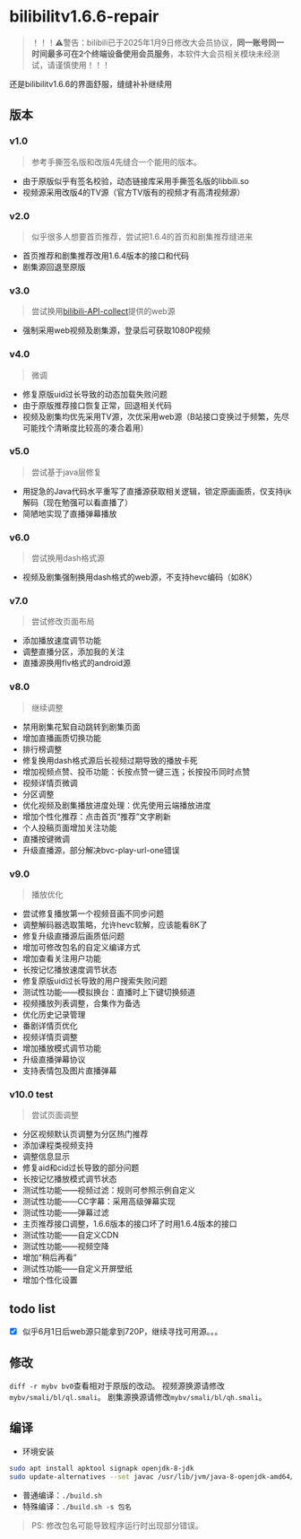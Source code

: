 # bilibilitv1.6.6-repair
> ！！！⚠警告：bilibili已于2025年1月9日修改大会员协议，**同一账号同一时间最多可在2个终端设备使用会员服务**，本软件大会员相关模块未经测试，请谨慎使用！！！

还是bilibilitv1.6.6的界面舒服，缝缝补补继续用

## 版本

### v1.0
> 参考手撕签名版和改版4先缝合一个能用的版本。

- 由于原版似乎有签名校验，动态链接库采用手撕签名版的libbili.so
- 视频源采用改版4的TV源（官方TV版有的视频才有高清视频源）

### v2.0
> 似乎很多人想要首页推荐，尝试把1.6.4的首页和剧集推荐缝进来

- 首页推荐和剧集推荐改用1.6.4版本的接口和代码
- 剧集源回退至原版

### v3.0
> 尝试换用[bilibili-API-collect](https://github.com/SocialSisterYi/bilibili-API-collect)提供的web源

- 强制采用web视频及剧集源，登录后可获取1080P视频

### v4.0
> 微调

- 修复原版uid过长导致的动态加载失败问题
- 由于原版推荐接口恢复正常，回退相关代码
- 视频及剧集均优先采用TV源，次优采用web源（B站接口变换过于频繁，先尽可能找个清晰度比较高的凑合着用）

### v5.0
> 尝试基于java层修复

- 用捉急的Java代码水平重写了直播源获取相关逻辑，锁定原画画质，仅支持ijk解码（现在勉强可以看直播了）
- 简陋地实现了直播弹幕播放

### v6.0
> 尝试换用dash格式源

- 视频及剧集强制换用dash格式的web源，不支持hevc编码（如8K）

### v7.0
> 尝试修改页面布局

- 添加播放速度调节功能
- 调整直播分区，添加我的关注
- 直播源换用flv格式的android源

### v8.0
> 继续调整

- 禁用剧集花絮自动跳转到剧集页面
- 增加直播画质切换功能
- 排行榜调整
- 修复换用dash格式源后长视频过期导致的播放卡死
- 增加视频点赞、投币功能：长按点赞一键三连；长按投币同时点赞
- 视频详情页微调
- 分区调整
- 优化视频及剧集播放进度处理：优先使用云端播放进度
- 增加个性化推荐：点击首页“推荐”文字刷新
- 个人投稿页面增加关注功能
- 直播按键微调
- 升级直播源，部分解决bvc-play-url-one错误

### v9.0
> 播放优化

- 尝试修复播放第一个视频音画不同步问题
- 调整解码器选取策略，允许hevc软解，应该能看8K了
- 修复升级直播源后画质低问题
- 增加可修改包名的自定义编译方式
- 增加查看关注用户功能
- 长按记忆播放速度调节状态
- 修复原版uid过长导致的用户搜索失败问题
- 测试性功能——模拟换台：直播时上下键切换频道
- 视频播放列表调整，合集作为备选
- 优化历史记录管理
- 番剧详情页优化
- 视频详情页调整
- 增加播放模式调节功能
- 升级直播弹幕协议
- 支持表情包及图片直播弹幕

### v10.0 test
> 尝试页面调整

- 分区视频默认页调整为分区热门推荐
- 添加课程类视频支持
- 调整信息显示
- 修复aid和cid过长导致的部分问题
- 长按记忆播放模式调节状态
- 测试性功能——视频过滤：规则可参照示例自定义
- 测试性功能——CC字幕：采用高级弹幕实现
- 测试性功能——弹幕过滤
- 主页推荐接口调整，1.6.6版本的接口坏了时用1.6.4版本的接口
- 测试性功能——自定义CDN
- 测试性功能——视频空降
- 增加“稍后再看”
- 测试性功能——自定义开屏壁纸
- 增加个性化设置


## todo list
- [x] 似乎6月1日后web源只能拿到720P，继续寻找可用源。。。


## 修改
`diff -r mybv bv0`查看相对于原版的改动。
视频源换源请修改`mybv/smali/bl/ql.smali`。
剧集源换源请修改`mybv/smali/bl/qh.smali`。


## 编译
- 环境安装
```bash
sudo apt install apktool signapk openjdk-8-jdk
sudo update-alternatives --set javac /usr/lib/jvm/java-8-openjdk-amd64/bin/javac
```
- 普通编译：`./build.sh`
- 特殊编译：`./build.sh -s 包名`
> PS: 修改包名可能导致程序运行时出现部分错误。